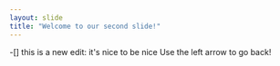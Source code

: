 ```yaml
---
layout: slide
title: "Welcome to our second slide!"
---
```

-[] this is a new edit: it's nice to be nice
Use the left arrow to go back!
